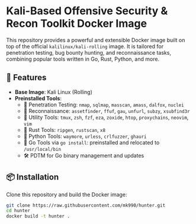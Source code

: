 # Kali-Based Offensive Security & Recon Toolkit Docker Image

This repository provides a powerful and extensible Docker image built on top of the official `kalilinux/kali-rolling` image. It is tailored for penetration testing, bug bounty hunting, and reconnaissance tasks, combining popular tools written in Go, Rust, Python, and more.

## 🧰 Features

- **Base Image**: Kali Linux (Rolling)
- **Preinstalled Tools**:
  - 🧪 Penetration Testing: `nmap`, `sqlmap`, `masscan`, `amass`, `dalfox`, `nuclei`
  - 🔎 Reconnaissance: `assetfinder`, `ffuf`, `gau`, `unfurl`, `subzy`, `xsubfind3r`
  - 🧰 Utility Tools: `tmux`, `zsh`, `fzf`, `eza`, `zoxide`, `htop`, `proxychains`, `neovim`, `vim`
  - 🦀 Rust Tools: `ripgen`, `rustscan`, `x8`
  - 🐍 Python Tools: `waymore`, `urless`, `crlfuzzer`, `ghauri`
  - 🐹 Go Tools via `go install`: preinstalled and relocated to `/usr/local/bin`
  - 🛠 PDTM for Go binary management and updates

## 📦 Installation

Clone this repository and build the Docker image:

```bash
git clone https://raw.githubusercontent.com/mk990/hunter.git
cd hunter
docker build -t hunter .
